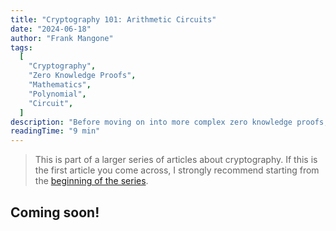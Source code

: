 ```yaml
---
title: "Cryptography 101: Arithmetic Circuits"
date: "2024-06-18"
author: "Frank Mangone"
tags:
  [
    "Cryptography",
    "Zero Knowledge Proofs",
    "Mathematics",
    "Polynomial",
    "Circuit",
  ]
description: "Before moving on into more complex zero knowledge proofs, we need to introduce a new model: arithmetic circuits!"
readingTime: "9 min"
---
```


> This is part of a larger series of articles about cryptography. If this is the first article you come across, I strongly recommend starting from the [beginning of the series](/en/blog/cryptography-101/where-to-start).

## Coming soon!
